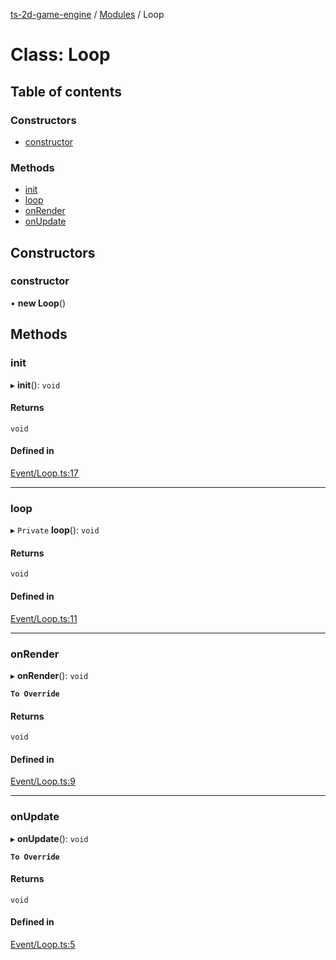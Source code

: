 [ts-2d-game-engine](../README.md) / [Modules](../modules.md) / Loop

# Class: Loop

## Table of contents

### Constructors

- [constructor](Loop.md#constructor)

### Methods

- [init](Loop.md#init)
- [loop](Loop.md#loop)
- [onRender](Loop.md#onrender)
- [onUpdate](Loop.md#onupdate)

## Constructors

### constructor

• **new Loop**()

## Methods

### init

▸ **init**(): `void`

#### Returns

`void`

#### Defined in

[Event/Loop.ts:17](https://github.com/Isaque-Claudino-dos-Santos/ts-game-script/blob/b1bfb21/src/Event/Loop.ts#L17)

___

### loop

▸ `Private` **loop**(): `void`

#### Returns

`void`

#### Defined in

[Event/Loop.ts:11](https://github.com/Isaque-Claudino-dos-Santos/ts-game-script/blob/b1bfb21/src/Event/Loop.ts#L11)

___

### onRender

▸ **onRender**(): `void`

**`To Override`**

#### Returns

`void`

#### Defined in

[Event/Loop.ts:9](https://github.com/Isaque-Claudino-dos-Santos/ts-game-script/blob/b1bfb21/src/Event/Loop.ts#L9)

___

### onUpdate

▸ **onUpdate**(): `void`

**`To Override`**

#### Returns

`void`

#### Defined in

[Event/Loop.ts:5](https://github.com/Isaque-Claudino-dos-Santos/ts-game-script/blob/b1bfb21/src/Event/Loop.ts#L5)
